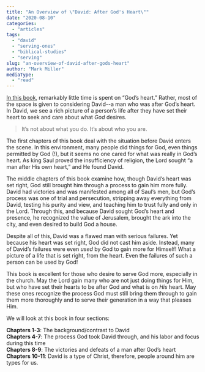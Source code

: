 ```yaml
---
title: "An Overview of \"David: After God's Heart\""
date: "2020-08-10"
categories: 
  - "articles"
tags: 
  - "david"
  - "serving-ones"
  - "biblical-studies"
  - "serving"
slug: "an-overview-of-david-after-gods-heart"
author: "Mark Miller"
mediaType: 
  - "read"
---
```


[In this book](https://www.asweetsavor.org/book-david/), remarkably little time is spent on “God’s heart.” Rather, most of the space is given to considering David--a man who was after God’s heart. In David, we see a rich picture of a person’s life after they have set their heart to seek and care about what _God_ desires.

> It’s not about what you do. It’s about who you are.

The first chapters of this book deal with the situation before David enters the scene. In this environment, many people did things for God, even things permitted by God (!), but it seems no one cared for what was really in God’s heart. As king Saul proved the insufficiency of religion, the Lord sought “a man after His own heart,” and He found David. 

The middle chapters of this book examine how, though David’s heart was set right, God still brought him through a process to gain him more fully. David had victories and was manifested among all of Saul’s men, but God’s process was one of trial and persecution, stripping away everything from David, testing his purity and view, and teaching him to trust fully and only in the Lord. Through this, and because David sought God’s heart and presence, he recognized the value of Jerusalem, brought the ark into the city, and even desired to build God a house.

Despite all of this, David was a flawed man with serious failures. Yet because his heart was set right, God did not cast him aside. Instead, many of David’s failures were even _used_ by God to gain more for Himself! What a picture of a life that is set right, from the heart. Even the failures of such a person can be used by God!

This book is excellent for those who desire to serve God more, especially in the church. May the Lord gain many who are not just doing things for Him, but who have set their hearts to be after God and what is on _His_ heart. May these ones recognize the process God must still bring them through to gain them more thoroughly and to serve their generation in a way that pleases Him.

We will look at this book in four sections:

**Chapters 1-3**: The background/contrast to David  
**Chapters 4-7**: The process God took David through, and his labor and focus during this time  
**Chapters 8-9**: The victories and defeats of a man after God’s heart  
**Chapters 10-11**: David is a type of Christ, therefore, people around him are types for us.

